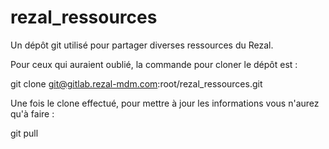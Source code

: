 # rezal_ressources

Un dépôt git utilisé pour partager diverses ressources du Rezal.

Pour ceux qui auraient oublié, la commande pour cloner le dépôt est :

git clone git@gitlab.rezal-mdm.com:root/rezal_ressources.git

Une fois le clone effectué, pour mettre à jour les informations vous n'aurez qu'à faire :

git pull
